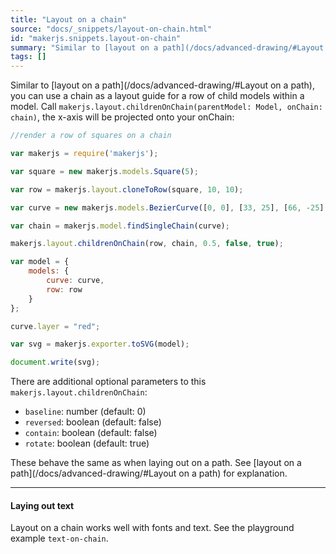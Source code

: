 ```yaml
---
title: "Layout on a chain"
source: "docs/_snippets/layout-on-chain.html"
id: "makerjs.snippets.layout-on-chain"
summary: "Similar to [layout on a path](/docs/advanced-drawing/#Layout on a path), you can use a chain as a layout guide for a row of child models within a model. Call `makerjs.layout.childrenOnChain(parentModel: Model, onChain: chain)`, the x-axi..."
tags: []
---
```

Similar to [layout on a path](/docs/advanced-drawing/#Layout on a path), you can use a chain as a layout guide for a row of child models within a model.
Call `makerjs.layout.childrenOnChain(parentModel: Model, onChain: chain)`, the x-axis will be projected onto your onChain:

```javascript
//render a row of squares on a chain

var makerjs = require('makerjs');

var square = new makerjs.models.Square(5);

var row = makerjs.layout.cloneToRow(square, 10, 10);

var curve = new makerjs.models.BezierCurve([0, 0], [33, 25], [66, -25], [100, 0]);

var chain = makerjs.model.findSingleChain(curve);

makerjs.layout.childrenOnChain(row, chain, 0.5, false, true);

var model = {
    models: {
        curve: curve,
        row: row
    }
};

curve.layer = "red";

var svg = makerjs.exporter.toSVG(model);

document.write(svg);
```

There are additional optional parameters to this `makerjs.layout.childrenOnChain`:

- `baseline`: number (default: 0)
- `reversed`: boolean (default: false)
- `contain`: boolean (default: false)
- `rotate`: boolean (default: true)

These behave the same as when laying out on a path. See [layout on a path](/docs/advanced-drawing/#Layout on a path) for explanation.

---

#### Laying out text

Layout on a chain works well with fonts and text. See the playground example `text-on-chain`.
